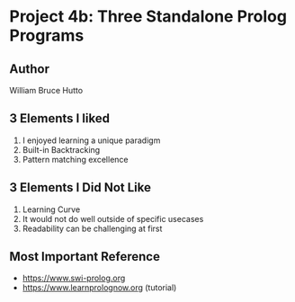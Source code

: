 # Project 4b: Three Standalone Prolog Programs

## Author
William Bruce Hutto

## 3 Elements I liked
1. I enjoyed learning a unique paradigm
2. Built-in Backtracking
3. Pattern matching excellence

## 3 Elements I Did Not Like
1. Learning Curve
2. It would not do well outside of specific usecases
3. Readability can be challenging at first

## Most Important Reference
* https://www.swi-prolog.org
* https://www.learnprolognow.org (tutorial)
